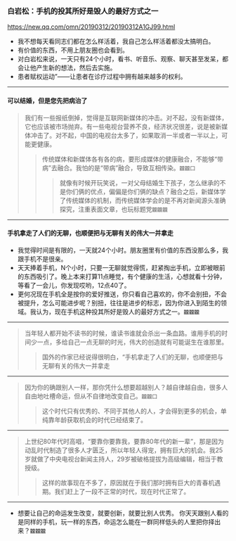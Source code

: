 ### 白岩松：手机的投其所好是毁人的最好方式之一
https://new.qq.com/omn/20190312/20190312A1GJ99.html
- 我不想每天看同志们都在怎么样活着，我自己怎么样活着都没太搞明白。
- 有价值的东西，不用上朋友圈也会看到。
- 对白岩松来说，一天只有24个小时，看书、听音乐、观察、聊天甚至发呆，都会让他产生新的想法，然后去实施。
- 患者赋权运动”——让患者在诊疗过程中拥有越来越多的权利。
---
#### 可以结婚，但是您先把病治了
>我们有一些报纸倒掉，觉得是互联网新媒体的冲击。对不起，没有新媒体，它也应该被市场抛弃。有一些电视台营养不良，经济状况很差，说是被新媒体冲击了。对不起，中国的电视台太多了，如果取消一半或者一半以上，可能更健康。
>>传统媒体和新媒体各有各的病，要形成媒体的健康融合，不能够“带病”去融合。我怕的是“带病”融合，导致互相传染。`龖龖囗`
>>>就像有时候开玩笑说，一对父母结婚生下孩子，怎么继承的不是你们俩的优点，偏偏是你们俩的缺点？融合之后，新媒体学了传统媒体的机制，而传统媒体学会的是不再对新闻源头准确探究，注重表面文章，也玩标题党`龖龖龖`
---
#### 手机拿走了人们的无聊，也顺便把与无聊有关的伟大一并拿走
- 我觉得时间是有限的，一天就24个小时。朋友圈里有价值的东西没那么多，我跟手机不是很亲。
- 天天捧着手机，N个小时，只要一无聊就觉得慌，赶紧掏出手机，立即被眼前的东西吸引了。晚上本来打算11点睡觉，有个健康的生活，心想就看十分钟，等看了一会儿，你发现哎哟，12点40了。
- 更何况现在手机全是按你的爱好推送，你只看自己喜欢的，你不会别扭，不会被提升，怎么可能进步呢？别扭，往往是进步的标志，因为你进入到陌生的领域。我认为，现在手机这种投其所好是毁人的最好方式之一。`龖龖龖`
---
>当年轻人都开始不读书的时候，谁读书谁就会杀出一条血路。谁用手机的时间少一点，多给自己一点无聊的时光，伟大的创造就有可能诞生在谁那里。
>>国外的作家已经说得很明白，“手机拿走了人们的无聊，也顺便把与无聊有关的伟大一并拿走
---
>因为你的确跟别人一样，那你凭什么想要超越别人？越自律越自由，很多人自由地吐槽命运，但从不自律地改变自己。`龖龖囗`
>>这个时代只有优秀的、不同于其他人的人，才会得到更多的机会，单纯靠年龄获取机会的时代已经结束了。
---
>上世纪80年代时高唱，“要靠你要靠我，要靠80年代的新一辈”，那是因为动乱时代制造了很多人才匮乏，所以年轻人得宠，拥有巨大的机会。我25岁就做了中央电视台新闻主持人，29岁被破格提拔为高级编辑，相当于教授级。
>>这样的故事现在不多了，原因就在于我们那时拥有巨大的青春机遇期。我们赶上了一段不正常的时代，现在时代正常了。
---
- 想要让自己的命运发生改变，就要创新，就要比别人优秀。 你天天跟别人看的是同样的手机，玩一样的东西，命运怎么能在一群同样低头的人里把你择出来？`龖龖龖`